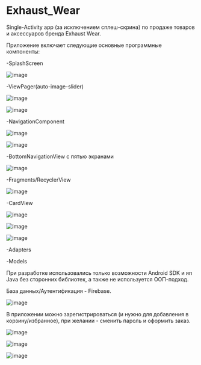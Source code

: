 # Exhaust_Wear
Single-Activity app (за исключением сплеш-скрина) по продаже товаров и аксессуаров бренда Exhaust Wear.

Приложение включает следующие основные программные компоненты:

-SplashScreen

![image](https://user-images.githubusercontent.com/78624195/194423702-b73eb47d-cc23-4421-8358-e0ac89dfa7b9.png)


-ViewPager(auto-image-slider)

![image](https://user-images.githubusercontent.com/78624195/194421738-f24813ff-daeb-418b-b2bc-76cb59ca502f.png)

![image](https://user-images.githubusercontent.com/78624195/194421788-f4dcdca1-d8ae-4eae-a2e5-c3ea4cf73327.png)

-NavigationComponent

![image](https://user-images.githubusercontent.com/78624195/194419189-4aa10932-38c0-4109-9b66-ab8a46f3ff07.png)

![image](https://user-images.githubusercontent.com/78624195/194419285-81359b8b-0b68-4845-9a74-280606d5180d.png)

-BottomNavigationView с пятью экранами

![image](https://user-images.githubusercontent.com/78624195/194420132-9ca1d573-4997-439e-8a91-b066a4143a41.png)


-Fragments/RecyclerView

![image](https://user-images.githubusercontent.com/78624195/194422134-97f8c3e2-bb80-4ad1-a490-375bff49132d.png)

-CardView

![image](https://user-images.githubusercontent.com/78624195/194422563-32ecb68e-30d4-4593-b1c5-86ed1a7d4419.png)

![image](https://user-images.githubusercontent.com/78624195/194424584-675fa672-e0b5-4d4a-9d53-c19a830b94d2.png)

![image](https://user-images.githubusercontent.com/78624195/194425435-c018715f-b17f-4e7d-af8a-2502aa1353f1.png)



-Adapters

-Models

При разработке использовались только возможности Android SDK и яп Java без сторонних библиотек, а также не используется ООП-подход.

База данных/Аутентификация - Firebase.

![image](https://user-images.githubusercontent.com/78624195/194421976-f16d5715-16d9-4ea3-8f6c-a5aa64ec3f2e.png)

В приложении можно зарегистрироваться (и нужно для добавления в корзину/избранное), при желании - сменить пароль и оформить заказ.

![image](https://user-images.githubusercontent.com/78624195/194422018-6bfd7378-92db-45be-94ce-32c2544eb14f.png)

![image](https://user-images.githubusercontent.com/78624195/194423278-93a85487-5f7b-45ca-a025-b1c48fc5f010.png)

![image](https://user-images.githubusercontent.com/78624195/194423366-2bfe9602-e404-430a-b6a1-b977fc4567db.png)




